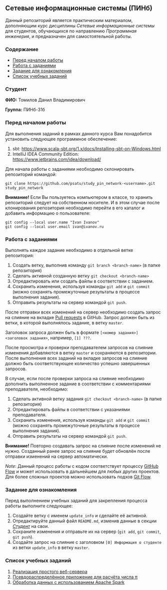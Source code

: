 ## Сетевые информационные системы (ПИНб)

Данный репозиторий является практическим материалом, дополняющим курс дисциплины _Сетевые информационные системы_ для студентов, обучающихся по направлению _Программная инженерия_, и предназначен для самостоятельной работы.

### Содержание

  * [Перед началом работы](#Перед-началом-работы)
  * [Работа с заданиями](#Работа-с-заданиями)
  * [Задание для ознакомления](#Задание-для-ознакомления)
  * [Список учебных заданий](#Список-учебных-заданий)

### Студент

__ФИО:__ Томилов Данил Владимирович

__Группа:__ ПИНб-31б


### Перед началом работы

Для выполнения заданий в рамках данного курса Вам понадобится установить следующее программное обеспечение:

1. sbt: https://www.scala-sbt.org/1.x/docs/Installing-sbt-on-Windows.html
1. IntelliJ IDEA Community Edition: https://www.jetbrains.com/idea/download/

Для начала работы с заданиями необходимо склонировать репозиторий командой:

    git clone https://github.com/psatu/study_pin_network-<username>.git study_pin_network

__Внимание!__ Если Вы пользуетесь компьютером в классе, то хранить репозиторий следует на собственном носителе. И в этом случае после клонирования репозитория необходимо перейти в его каталог и добавить информацию о пользователе:

    git config --local user.name "Ivan Ivanov"
    git config --local user.email ivan@ivanov.ru


### Работа с заданиями

Выполнять каждое задание необходимо в отдельной ветке репозитория:

1. Создать ветку, выполнив команду `git branch <branch-name>` (в папке репозитория)
1. Сделать активной созданную ветку `git checkout <branch-name>`
1. Отредактировать или создать файлы в соответствии с заданием.
1. Сохранить изменения, используя команды `git add` и `git commit` (можно сохранять промежуточные результаты в процессе выполнения задания).
1. Отправить результаты на сервер командой `git push`.

После отправки всех изменений на сервер необходимо создать запрос на слияние на вкладке [Pull requests](../../pulls) в GitHub. Запрос должен быть из ветки, в которой выполнялось задание, в ветку `master`.

Заголовок запроса должен быть в формате `[<номер задания>] <заголовок задания>`, например, `[1] ???`.

После просмотра и проверки преподавателем запросов на слияние изменения добавляются в ветку `master` и сохраняются в репозитории. После выполнения всех заданий на вкладке запросов на слияние должно быть соответствующее количество успешно завершенных запросов.

В случае, если после проверки запроса на слияние необходимо дополнить выполненное задание в соответствии с комментариями преподавателя, необходимо:

1. Сделать активной ветку задания `git checkout <branch-name>` (в папке репозитория)
1. Отредактировать файлы в соответствии с указаниями преподавателя.
1. Сохранить изменения, используя команды `git add` и `git commit` (можно сохранять промежуточные результаты в процессе выполнения задания).
1. Отправить результаты на сервер командой `git push`.

__Внимание!__ Повторно создавать запрос на слияние после изменений не нужно. Созданный ранее запрос на слияние будет обновлён после отправки изменений на сервер автоматически.

_Note_: Данный процесс работы с кодом соответствует процессу [GitHub Flow](https://guides.github.com/introduction/flow/) и может использовать в дальнейшем для любых других проектов. Для более сложных проектов можно использовать подхов [Git Flow](https://www.atlassian.com/git/tutorials/comparing-workflows/gitflow-workflow).


### Задание для ознакомления

Перед выполнением учебных заданий для закрепления процесса работы выполните следующее:

1. Создайте ветку с именем `update_info` и сделайте её активной.
1. Отредактируйте данный файл `README.md`, изменив данные в секции [_Студент_](#Студент) на свои.
1. Сохраните изменения и отправьте их на сервер (`git add`, `git commit`, `git push`).
1. Создайте запрос на слияние с заголовком `[0] Информация о студенте` из ветки `update_info` в ветку `master`.


### Список учебных заданий

1. [Реализация простого веб-сервера](homework1)
1. [Псевдораспределённое приложение для расчёта числа π](homework2)
1. [Обработка данных с использованием Apache Spark](homework3)
